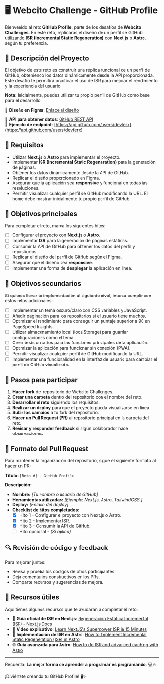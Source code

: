# 🖥️ Webcito Challenge - GitHub Profile

Bienvenido al reto **GitHub Profile**, parte de los desafíos de **Webcito Challenges**. En este reto, replicarás el diseño de un perfil de GitHub utilizando **ISR (Incremental Static Regeneration)** con **Next.js** o **Astro**, según tu preferencia.

## 📝 Descripción del Proyecto
El objetivo de este reto es construir una réplica funcional de un perfil de GitHub, obteniendo los datos dinámicamente desde la API proporcionada. Este desafío te permitirá practicar el uso de ISR para mejorar el rendimiento y la experiencia del usuario.

**Nota:** Inicialmente, puedes utilizar tu propio perfil de GitHub como base para el desarrollo.

🔗 **Diseño en Figma**: [Enlace al diseño](https://www.figma.com/design/ruCmULNztXEsCPgn4eQ1d0/gitList?node-id=118-381&t=rYbAsyC4YjvbG442-1)

🔗 **API para obtener datos**: [GitHub REST API](https://docs.github.com/en/rest/users/users?apiVersion=2022-11-28#get-a-user)  
🔗 **Ejemplo de endpoint**: [https://api.github.com/users/devferx](https://api.github.com/users/devferx)

## 📌 Requisitos
- Utilizar **Next.js** o **Astro** para implementar el proyecto.
- Implementar **ISR (Incremental Static Regeneration)** para la generación de páginas.
- Obtener los datos dinámicamente desde la API de GitHub.
- Replicar el diseño proporcionado en Figma.
- Asegurar que la aplicación sea **responsive** y funcional en todas las resoluciones.
- Permitir visualizar cualquier perfil de GitHub modificando la URL. El home debe mostrar inicialmente tu propio perfil de GitHub.

## 🎯 Objetivos principales
Para completar el reto, marca los siguientes hitos:

- [ ] Configurar el proyecto con **Next.js** o **Astro**.
- [ ] Implementar **ISR** para la generación de páginas estáticas.
- [ ] Consumir la API de GitHub para obtener los datos del perfil y repositorios.
- [ ] Replicar el diseño del perfil de GitHub según el Figma.
- [ ] Asegurar que el diseño sea **responsive**.
- [ ] Implementar una forma de **desplegar** la aplicación en línea.

## 🚀 Objetivos secundarios
Si quieres llevar tu implementación al siguiente nivel, intenta cumplir con estos retos adicionales:

- [ ] Implementar un tema oscuro/claro con CSS variables y JavaScript.
- [ ] Añadir paginación para los repositorios si el usuario tiene muchos.
- [ ] Optimizar el rendimiento para conseguir un puntaje superior a 90 en PageSpeed Insights.
- [ ] Utilizar almacenamiento local (localStorage) para guardar configuraciones como el tema.
- [ ] Crear tests unitarios para las funciones principales de la aplicación.
- [ ] Optimizar la aplicación para funcionar sin conexión (PWA).
- [ ] Permitir visualizar cualquier perfil de GitHub modificando la URL.
- [ ] Implementar una funcionalidad en la interfaz de usuario para cambiar el perfil de GitHub visualizado.

## 🚀 Pasos para participar
1. **Hacer fork** del repositorio de Webcito Challenges.
2. **Crear una carpeta** dentro del repositorio con el nombre del reto.
3. **Desarrollar el reto** siguiendo los requisitos.
4. **Realizar un deploy** para que el proyecto pueda visualizarse en línea.
5. **Subir los cambios** a tu fork del repositorio.
6. **Hacer un Pull Request (PR)** al repositorio principal en la carpeta del reto.
7. **Revisar y responder feedback** si algún colaborador hace observaciones.

## 📝 Formato del Pull Request
Para mantener la organización del repositorio, sigue el siguiente formato al hacer un PR:

**Título:** `[Reto #] - GitHub Profile`

**Descripción:**
- **Nombre:** *[Tu nombre o usuario de GitHub]*
- **Herramientas utilizadas:** *[Ejemplo: Next.js, Astro, TailwindCSS.]*
- **Deploy:** *[Enlace del deploy]*
- **Checklist de hitos completados:**
  - [x] Hito 1 - Configurar el proyecto con Next.js o Astro.
  - [x] Hito 2 - Implementar ISR.
  - [x] Hito 3 - Consumir la API de GitHub.
  - [ ] Hito opcional - *(Si aplica)*

## 🔍 Revisión de código y feedback
Para mejorar juntos:
- Revisa y prueba los códigos de otros participantes.
- Deja comentarios constructivos en los PRs.
- Comparte recursos y sugerencias de mejora.

## 🔗 Recursos útiles
Aquí tienes algunos recursos que te ayudarán a completar el reto:

- 📄 **Guía oficial de ISR en Next.js**: [Regeneración Estática Incremental (ISR) - Next.js Docs](https://nextjs.org/docs/pages/building-your-application/data-fetching/incremental-static-regeneration)
- 🎥 **Video explicativo**: [Learn NextJS's Superpower ISR in 15 Minutes](https://www.youtube.com/watch?v=UgseormfMc4)
- 🚀 **Implementación de ISR en Astro**: [How to Implement Incremental Static Regeneration (ISR) in Astro](https://logsnag.com/blog/implementing-isr-in-astro)
- 🌐 **Guía avanzada para Astro**: [How to do ISR and advanced caching with Astro](https://developers.netlify.com/guides/how-to-do-advanced-caching-and-isr-with-astro/)
---

Recuerda: **La mejor forma de aprender a programar es programando**. 💻🔥

¡Diviértete creando tu GitHub Profile! 🖥️✨
